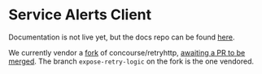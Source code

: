 # Service Alerts Client

Documentation is not live yet, but the docs repo can be found [here](https://github.com/pivotal-cf/docs-service-alerts-client).

We currently vendor a [fork](https://github.com/craigfurman/retryhttp) of concourse/retryhttp, [awaiting a PR to be merged](https://github.com/concourse/retryhttp/pull/3). The branch `expose-retry-logic` on the fork is the one vendored.
